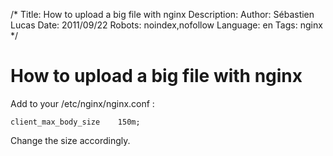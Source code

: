/*
Title: How to upload a big file with nginx
Description: 
Author: Sébastien Lucas
Date: 2011/09/22
Robots: noindex,nofollow
Language: en
Tags: nginx
*/
# How to upload a big file with nginx

Add to your /etc/nginx/nginx.conf :
```
client_max_body_size    150m;
```
Change the size accordingly.


